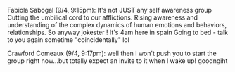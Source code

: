Fabiola Sabogal (9/4, 9:15pm):
It's not JUST any self awareness group
Cutting the umbilical cord to our afflictions. 
Rising awareness and understanding of the complex dynamics of human emotions and behaviors, relationships.
So anyway jokester ! It's 4am here in spain
Going to bed - talk to you again sometime "coincidentally" lol

Crawford Comeaux (9/4, 9:17pm):
well then I won't push you to start the group right now...but totally expect an invite to it when I wake up!
goodngiht